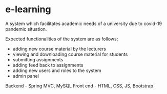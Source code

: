 # e-learning

A system which facilitates academic needs of a university due to covid-19 pandemic situation.

Expected functionalities of the system are as follows;
* adding new course material by the lecturers
* viewing and downloading course material for students
* submitting assignments
* adding feed back to assignments
* adding new users and roles to the system
* admin panel


Backend   -  Spring MVC, MySQL
Front end - HTML, CSS, JS, Bootstrap
